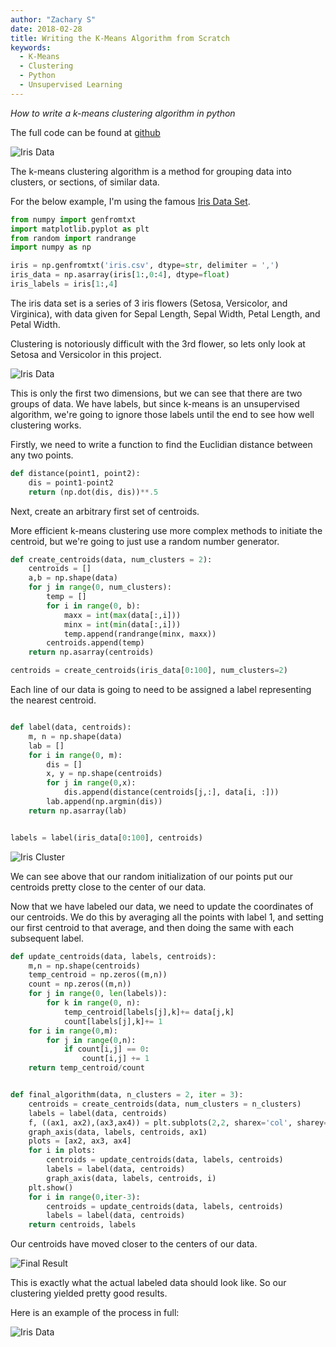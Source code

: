 ```yaml
---
author: "Zachary S"
date: 2018-02-28
title: Writing the K-Means Algorithm from Scratch
keywords:
  - K-Means
  - Clustering
  - Python
  - Unsupervised Learning
---
```


*How to write a k-means clustering algorithm in python*

The full code can be found at [github](https://github.com/zswarth/SmallProjects/blob/master/new_k-means.py)


![Iris Data](/img/4_plot.png)


The k-means clustering algorithm is a method for grouping data into clusters, or sections, of similar data.

For the below example, I'm using the famous [Iris Data Set](https://en.wikipedia.org/wiki/Iris_flower_data_set).

```python
from numpy import genfromtxt
import matplotlib.pyplot as plt
from random import randrange
import numpy as np

iris = np.genfromtxt('iris.csv', dtype=str, delimiter = ',')
iris_data = np.asarray(iris[1:,0:4], dtype=float)
iris_labels = iris[1:,4]
```
The iris data set is a series of 3 iris flowers (Setosa, Versicolor, and Virginica), with data given for Sepal Length, Sepal Width, Petal Length, and Petal Width.

Clustering is notoriously difficult with the 3rd flower, so lets only look at Setosa and Versicolor in this project.


![Iris Data](/img/Iris.png)

This is only the first two dimensions, but we can see that there are two groups of data.  We have labels, but since k-means is an unsupervised algorithm, we're going to ignore those labels until the end to see how well clustering works.


Firstly, we need to write a function to find the Euclidian distance between any two points.

```python
def distance(point1, point2):
	dis = point1-point2
	return (np.dot(dis, dis))**.5
```

Next, create an arbitrary first set of centroids.

More efficient k-means clustering use more complex methods to initiate the centroid, but we're going to just use a random number generator.


```python
def create_centroids(data, num_clusters = 2):
	centroids = []
	a,b = np.shape(data)
	for j in range(0, num_clusters):
		temp = []
		for i in range(0, b):
			maxx = int(max(data[:,i]))
			minx = int(min(data[:,i]))
			temp.append(randrange(minx, maxx))
		centroids.append(temp)
	return np.asarray(centroids)

centroids = create_centroids(iris_data[0:100], num_clusters=2)
```

Each line of our data is going to need to be assigned a label representing the nearest centroid.

```python

def label(data, centroids):
	m, n = np.shape(data)
	lab = []
	for i in range(0, m):
		dis = []
		x, y = np.shape(centroids)
		for j in range(0,x):
			dis.append(distance(centroids[j,:], data[i, :]))
		lab.append(np.argmin(dis))
	return np.asarray(lab)


labels = label(iris_data[0:100], centroids)
```

![Iris Cluster](/img/Iris_cluster.png)

We can see above that our random initialization of our points put our centroids pretty close to the center of our data.

Now that we have labeled  our data, we need to update the coordinates of our centroids.  We do this by averaging all the points with label 1, and setting our first centroid to that average, and then doing the same with each subsequent label.


```python
def update_centroids(data, labels, centroids):
	m,n = np.shape(centroids)
	temp_centroid = np.zeros((m,n))
	count = np.zeros((m,n))
	for j in range(0, len(labels)):
	 	for k in range(0, n):
			temp_centroid[labels[j],k]+= data[j,k]
			count[labels[j],k]+= 1
	for i in range(0,m):
		for j in range(0,n):
			if count[i,j] == 0:
				count[i,j] += 1
	return temp_centroid/count


def final_algorithm(data, n_clusters = 2, iter = 3):
	centroids = create_centroids(data, num_clusters = n_clusters)	
	labels = label(data, centroids)
	f, ((ax1, ax2),(ax3,ax4)) = plt.subplots(2,2, sharex='col', sharey='row')
	graph_axis(data, labels, centroids, ax1)
	plots = [ax2, ax3, ax4]
	for i in plots:
		centroids = update_centroids(data, labels, centroids)
		labels = label(data, centroids)
		graph_axis(data, labels, centroids, i)
	plt.show()
	for i in range(0,iter-3):
		centroids = update_centroids(data, labels, centroids)
		labels = label(data, centroids)
	return centroids, labels
```	


Our centroids have moved closer to the centers of our data.

![Final Result](/img/perfect.png)

This is exactly what the actual labeled data should look like.  So our clustering yielded  pretty good results.


Here is an example of the process in full:



![Iris Data](/img/4_plot.png)


